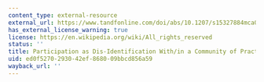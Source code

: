 ```yaml
---
content_type: external-resource
external_url: https://www.tandfonline.com/doi/abs/10.1207/s15327884mca0504_3
has_external_license_warning: true
license: https://en.wikipedia.org/wiki/All_rights_reserved
status: ''
title: Participation as Dis-Identification With/in a Community of Practice
uid: ed0f5270-2930-42ef-8680-09bbcd856a59
wayback_url: ''
---
```

